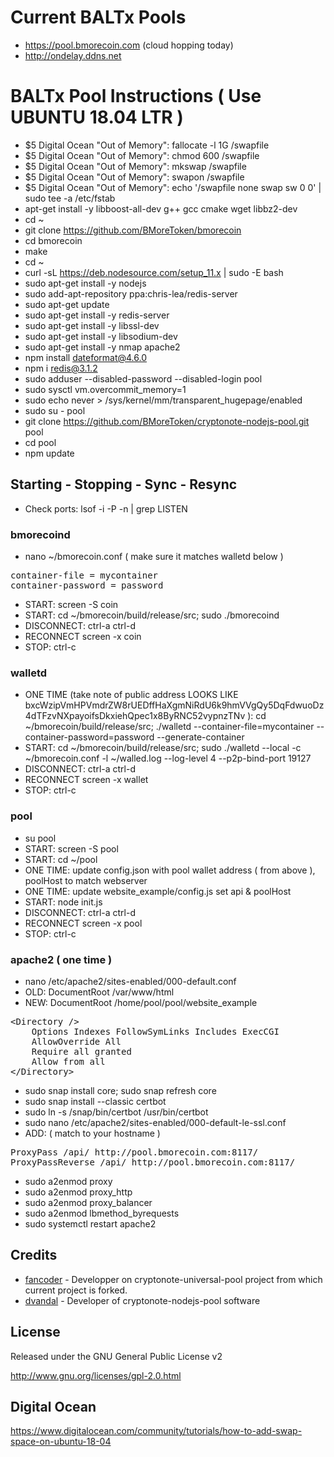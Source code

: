 Current BALTx Pools
======================
* https://pool.bmorecoin.com (cloud hopping today)
* http://ondelay.ddns.net


BALTx Pool Instructions ( Use UBUNTU 18.04 LTR )
======================
* $5 Digital Ocean "Out of Memory": fallocate -l 1G /swapfile
* $5 Digital Ocean "Out of Memory": chmod 600 /swapfile
* $5 Digital Ocean "Out of Memory": mkswap /swapfile
* $5 Digital Ocean "Out of Memory": swapon /swapfile
* $5 Digital Ocean "Out of Memory": echo '/swapfile none swap sw 0 0' | sudo tee -a /etc/fstab
* apt-get install -y libboost-all-dev g++ gcc cmake wget libbz2-dev
* cd ~
* git clone https://github.com/BMoreToken/bmorecoin
* cd bmorecoin
* make
* cd ~
* curl -sL https://deb.nodesource.com/setup_11.x | sudo -E bash
* sudo apt-get install -y nodejs
* sudo add-apt-repository ppa:chris-lea/redis-server
* sudo apt-get update
* sudo apt-get install -y redis-server
* sudo apt-get install -y libssl-dev
* sudo apt-get install -y libsodium-dev
* sudo apt-get install -y nmap apache2
* npm install dateformat@4.6.0
* npm i redis@3.1.2
* sudo adduser --disabled-password --disabled-login pool
* sudo sysctl vm.overcommit_memory=1
* sudo echo never > /sys/kernel/mm/transparent_hugepage/enabled
* sudo su - pool
* git clone https://github.com/BMoreToken/cryptonote-nodejs-pool.git pool
* cd pool
* npm update


## Starting - Stopping - Sync - Resync
* Check ports: lsof -i -P -n | grep LISTEN

### bmorecoind
* nano ~/bmorecoin.conf ( make sure it matches walletd below )
<pre>
container-file = mycontainer
container-password = password
</pre>
* START: screen -S coin
* START: cd ~/bmorecoin/build/release/src; sudo ./bmorecoind
* DISCONNECT: ctrl-a ctrl-d
* RECONNECT screen -x coin
* STOP: ctrl-c

### walletd
* ONE TIME (take note of public address LOOKS LIKE  bxcWzipVmHPVmdrZW8rUEDffHaXgmNiRdU6k9hmVVgQy5DqFdwuoDz4dTFzvNXpayoifsDkxiehQpec1x8ByRNC52vypnzTNv ): cd ~/bmorecoin/build/release/src; ./walletd --container-file=mycontainer --container-password=password --generate-container
* START:  cd ~/bmorecoin/build/release/src; sudo ./walletd  --local  -c ~/bmorecoin.conf -l ~/walled.log --log-level 4  --p2p-bind-port 19127
* DISCONNECT: ctrl-a ctrl-d
* RECONNECT screen -x wallet
* STOP: ctrl-c

### pool
* su pool
* START: screen -S pool
* START: cd ~/pool
* ONE TIME: update config.json with pool wallet address ( from above ), poolHost to match webserver
* ONE TIME: update website_example/config.js set api & poolHost
* START: node init.js
* DISCONNECT: ctrl-a ctrl-d
* RECONNECT screen -x pool
* STOP: ctrl-c

### apache2 ( one time )
* nano /etc/apache2/sites-enabled/000-default.conf
* OLD:  DocumentRoot /var/www/html
* NEW:  DocumentRoot /home/pool/pool/website_example
<pre>
&lt;Directory /&gt;
    Options Indexes FollowSymLinks Includes ExecCGI
    AllowOverride All
    Require all granted
    Allow from all
&lt;/Directory&gt;
</pre>

* sudo snap install core; sudo snap refresh core
* sudo snap install --classic certbot
* sudo ln -s /snap/bin/certbot /usr/bin/certbot
* sudo nano /etc/apache2/sites-enabled/000-default-le-ssl.conf
* ADD: ( match to your hostname )
<pre>
ProxyPass /api/ http://pool.bmorecoin.com:8117/
ProxyPassReverse /api/ http://pool.bmorecoin.com:8117/
</pre>
* sudo a2enmod proxy
* sudo a2enmod proxy_http
* sudo a2enmod proxy_balancer
* sudo a2enmod lbmethod_byrequests
* sudo systemctl restart apache2

Credits
---------

* [fancoder](//github.com/fancoder) - Developper on cryptonote-universal-pool project from which current project is forked.
* [dvandal](//github.com/dvandal) - Developer of cryptonote-nodejs-pool software

License
-------
Released under the GNU General Public License v2

http://www.gnu.org/licenses/gpl-2.0.html

Digital Ocean
--------------

https://www.digitalocean.com/community/tutorials/how-to-add-swap-space-on-ubuntu-18-04
